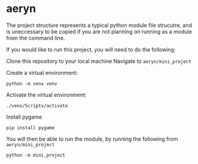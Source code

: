 # aeryn

The project structure represents a typical python module file strucutre, and is uneccessary to be copied if you are not planning on running as a module from the command line.

If you would like to run this project, you will need to do the following:

Clone this repository to your local machine
Navigate to `aeryn/mini_project`

Create a virtual environment:
```pwsh
python -m venv venv
```

Activate the virtual environment:
```pwsh
./venv/Scripts/activate
```

Install pygame
```pwsh
pip install pygame
```

You will then be able to run the module, by running the following from `aeryn/mini_project`
```pwsh
python -m mini_project
```